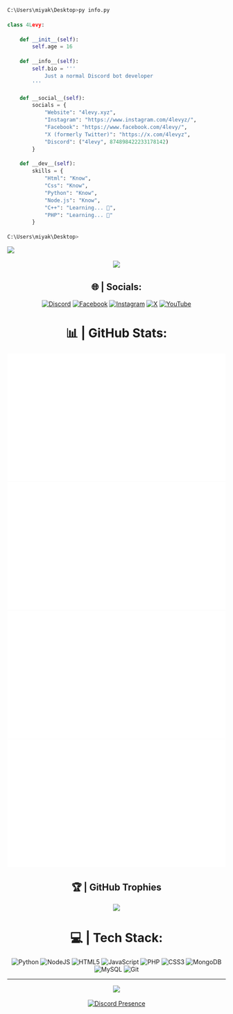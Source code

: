 ```python
C:\Users\miyak\Desktop>py info.py

class 4Levy:

    def __init__(self):
        self.age = 16

    def __info__(self):
        self.bio = '''
            Just a normal Discord bot developer
        '''

    def __social__(self):
        socials = {
            "Website": "4levy.xyz",
            "Instagram": "https://www.instagram.com/4levyz/",
            "Facebook": "https://www.facebook.com/4levy/",
            "X (formerly Twitter)": "https://x.com/4levyz",
            "Discord": ("4levy", 874898422233178142)
        }

    def __dev__(self):
        skills = {
            "Html": "Know",
            "Css": "Know",
            "Python": "Know",
            "Node.js": "Know",
            "C++": "Learning... 🔧",
            "PHP": "Learning... 🔧"
        }

C:\Users\miyak\Desktop>
```

![](https://i.ibb.co/QcHHS4H/Discord.png)

<div align="center">
  
![](https://moe-counter.glitch.me/get/@4levy?theme=rule34)

## 🌐 | Socials:
[![Discord](https://img.shields.io/badge/Discord-%237289DA.svg?logo=discord&logoColor=white)](TSdpyMMfrU) [![Facebook](https://img.shields.io/badge/Facebook-%231877F2.svg?logo=Facebook&logoColor=white)](https://facebook.com/4levy) [![Instagram](https://img.shields.io/badge/Instagram-%23E4405F.svg?logo=Instagram&logoColor=white)](https://instagram.com/4levyz) [![X](https://img.shields.io/badge/X-black.svg?logo=X&logoColor=white)](https://x.com/4levyz) [![YouTube](https://img.shields.io/badge/YouTube-%23FF0000.svg?logo=YouTube&logoColor=white)](https://youtube.com/@4levy_z1) 

# 📊 | GitHub Stats:
![](https://raw.githubusercontent.com/4levy/github-stats/master/generated/overview.svg#gh-dark-mode-only)
![](https://raw.githubusercontent.com/4levy/github-stats/master/generated/overview.svg#gh-light-mode-only)
![](https://raw.githubusercontent.com/4levy/github-stats/master/generated/languages.svg#gh-dark-mode-only)
![](https://raw.githubusercontent.com/4levy/github-stats/master/generated/languages.svg#gh-light-mode-only)

## 🏆 | GitHub Trophies
![](https://github-profile-trophy.vercel.app/?username=4levy&theme=radical&no-frame=false&no-bg=true&margin-w=4)

# 💻 | Tech Stack:
![Python](https://img.shields.io/badge/python-3670A0?style=for-the-badge&logo=python&logoColor=ffdd54) ![NodeJS](https://img.shields.io/badge/node.js-6DA55F?style=for-the-badge&logo=node.js&logoColor=white) ![HTML5](https://img.shields.io/badge/html5-%23E34F26.svg?style=for-the-badge&logo=html5&logoColor=white) ![JavaScript](https://img.shields.io/badge/javascript-%23323330.svg?style=for-the-badge&logo=javascript&logoColor=%23F7DF1E) ![PHP](https://img.shields.io/badge/php-%23777BB4.svg?style=for-the-badge&logo=php&logoColor=white) ![CSS3](https://img.shields.io/badge/css3-%231572B6.svg?style=for-the-badge&logo=css3&logoColor=white) ![MongoDB](https://img.shields.io/badge/MongoDB-%234ea94b.svg?style=for-the-badge&logo=mongodb&logoColor=white) ![MySQL](https://img.shields.io/badge/mysql-4479A1.svg?style=for-the-badge&logo=mysql&logoColor=white) ![Git](https://img.shields.io/badge/git-%23F05033.svg?style=for-the-badge&logo=git&logoColor=white)

---
[![](https://visitcount.itsvg.in/api?id=4levy&icon=2&color=12)](https://visitcount.itsvg.in)

[![Discord Presence](https://lanyard.cnrad.dev/api/874898422233178142)](https://discord.com/users/874898422233178142)
</div>
